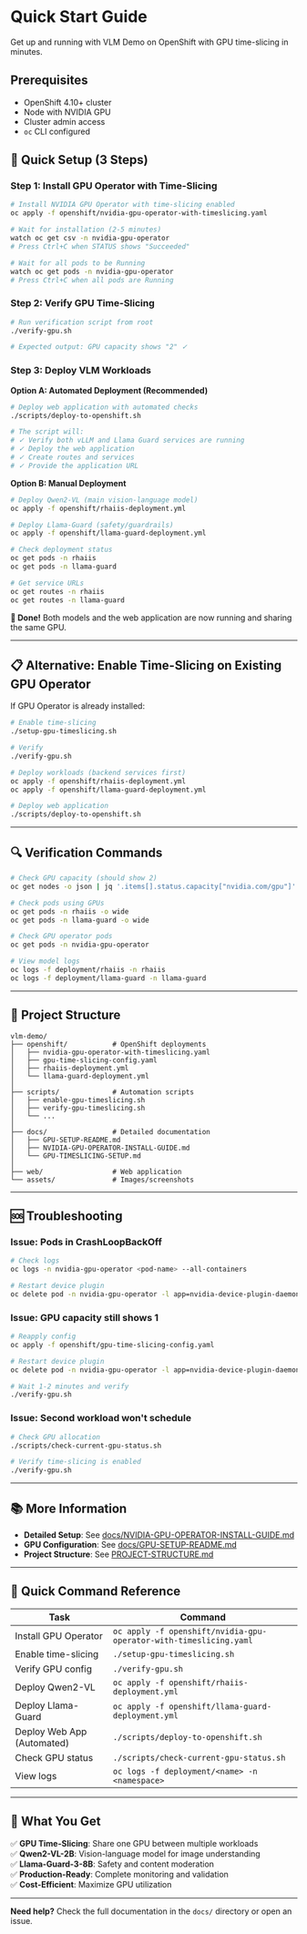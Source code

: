 # Quick Start Guide

Get up and running with VLM Demo on OpenShift with GPU time-slicing in minutes.

## Prerequisites

- OpenShift 4.10+ cluster
- Node with NVIDIA GPU
- Cluster admin access
- `oc` CLI configured

## 🚀 Quick Setup (3 Steps)

### Step 1: Install GPU Operator with Time-Slicing

```bash
# Install NVIDIA GPU Operator with time-slicing enabled
oc apply -f openshift/nvidia-gpu-operator-with-timeslicing.yaml

# Wait for installation (2-5 minutes)
watch oc get csv -n nvidia-gpu-operator
# Press Ctrl+C when STATUS shows "Succeeded"

# Wait for all pods to be Running
watch oc get pods -n nvidia-gpu-operator
# Press Ctrl+C when all pods are Running
```

### Step 2: Verify GPU Time-Slicing

```bash
# Run verification script from root
./verify-gpu.sh

# Expected output: GPU capacity shows "2" ✓
```

### Step 3: Deploy VLM Workloads

**Option A: Automated Deployment (Recommended)**

```bash
# Deploy web application with automated checks
./scripts/deploy-to-openshift.sh

# The script will:
# ✓ Verify both vLLM and Llama Guard services are running
# ✓ Deploy the web application
# ✓ Create routes and services
# ✓ Provide the application URL
```

**Option B: Manual Deployment**

```bash
# Deploy Qwen2-VL (main vision-language model)
oc apply -f openshift/rhaiis-deployment.yml

# Deploy Llama-Guard (safety/guardrails)
oc apply -f openshift/llama-guard-deployment.yml

# Check deployment status
oc get pods -n rhaiis
oc get pods -n llama-guard

# Get service URLs
oc get routes -n rhaiis
oc get routes -n llama-guard
```

**🎉 Done!** Both models and the web application are now running and sharing the same GPU.

---

## 📋 Alternative: Enable Time-Slicing on Existing GPU Operator

If GPU Operator is already installed:

```bash
# Enable time-slicing
./setup-gpu-timeslicing.sh

# Verify
./verify-gpu.sh

# Deploy workloads (backend services first)
oc apply -f openshift/rhaiis-deployment.yml
oc apply -f openshift/llama-guard-deployment.yml

# Deploy web application
./scripts/deploy-to-openshift.sh
```

---

## 🔍 Verification Commands

```bash
# Check GPU capacity (should show 2)
oc get nodes -o json | jq '.items[].status.capacity["nvidia.com/gpu"]'

# Check pods using GPUs
oc get pods -n rhaiis -o wide
oc get pods -n llama-guard -o wide

# Check GPU operator pods
oc get pods -n nvidia-gpu-operator

# View model logs
oc logs -f deployment/rhaiis -n rhaiis
oc logs -f deployment/llama-guard -n llama-guard
```

---

## 📁 Project Structure

```
vlm-demo/
├── openshift/           # OpenShift deployments
│   ├── nvidia-gpu-operator-with-timeslicing.yaml
│   ├── gpu-time-slicing-config.yaml
│   ├── rhaiis-deployment.yml
│   └── llama-guard-deployment.yml
│
├── scripts/             # Automation scripts
│   ├── enable-gpu-timeslicing.sh
│   ├── verify-gpu-timeslicing.sh
│   └── ...
│
├── docs/                # Detailed documentation
│   ├── GPU-SETUP-README.md
│   ├── NVIDIA-GPU-OPERATOR-INSTALL-GUIDE.md
│   └── GPU-TIMESLICING-SETUP.md
│
├── web/                 # Web application
└── assets/              # Images/screenshots
```

---

## 🆘 Troubleshooting

### Issue: Pods in CrashLoopBackOff

```bash
# Check logs
oc logs -n nvidia-gpu-operator <pod-name> --all-containers

# Restart device plugin
oc delete pod -n nvidia-gpu-operator -l app=nvidia-device-plugin-daemonset
```

### Issue: GPU capacity still shows 1

```bash
# Reapply config
oc apply -f openshift/gpu-time-slicing-config.yaml

# Restart device plugin
oc delete pod -n nvidia-gpu-operator -l app=nvidia-device-plugin-daemonset

# Wait 1-2 minutes and verify
./verify-gpu.sh
```

### Issue: Second workload won't schedule

```bash
# Check GPU allocation
./scripts/check-current-gpu-status.sh

# Verify time-slicing is enabled
./verify-gpu.sh
```

---

## 📚 More Information

- **Detailed Setup**: See [docs/NVIDIA-GPU-OPERATOR-INSTALL-GUIDE.md](docs/NVIDIA-GPU-OPERATOR-INSTALL-GUIDE.md)
- **GPU Configuration**: See [docs/GPU-SETUP-README.md](docs/GPU-SETUP-README.md)
- **Project Structure**: See [PROJECT-STRUCTURE.md](PROJECT-STRUCTURE.md)

---

## 🔗 Quick Command Reference

| Task | Command |
|------|---------|
| Install GPU Operator | `oc apply -f openshift/nvidia-gpu-operator-with-timeslicing.yaml` |
| Enable time-slicing | `./setup-gpu-timeslicing.sh` |
| Verify GPU config | `./verify-gpu.sh` |
| Deploy Qwen2-VL | `oc apply -f openshift/rhaiis-deployment.yml` |
| Deploy Llama-Guard | `oc apply -f openshift/llama-guard-deployment.yml` |
| Deploy Web App (Automated) | `./scripts/deploy-to-openshift.sh` |
| Check GPU status | `./scripts/check-current-gpu-status.sh` |
| View logs | `oc logs -f deployment/<name> -n <namespace>` |

---

## 🎯 What You Get

✅ **GPU Time-Slicing**: Share one GPU between multiple workloads  
✅ **Qwen2-VL-2B**: Vision-language model for image understanding  
✅ **Llama-Guard-3-8B**: Safety and content moderation  
✅ **Production-Ready**: Complete monitoring and validation  
✅ **Cost-Efficient**: Maximize GPU utilization  

---

**Need help?** Check the full documentation in the `docs/` directory or open an issue.
